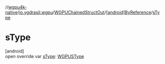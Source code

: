 //[wgpu4k-native](../../../../index.md)/[io.ygdrasil.wgpu](../../index.md)/[WGPUChainedStructOut](../index.md)/[[android]ByReference](index.md)/[sType](s-type.md)

# sType

[android]\
open override var [sType](s-type.md): [WGPUSType](../../-w-g-p-u-s-type/index.md)